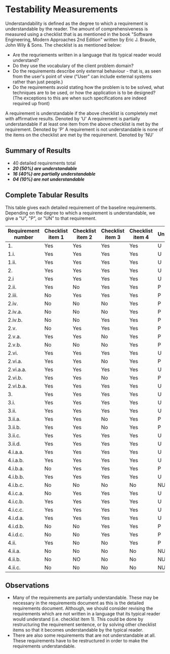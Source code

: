 # Testability Measurements

Understandability is defined as the degree to which a requirement is understandable by the reader. The amount of comprehensiveness is measured using a checklist that is as mentioned in the book "Software Engineering, Modern Approaches 2nd Edition" written by Eric J. Braude, John Wily & Sons. The checklist is as mentioned below:

* Are the requriements written in a language that its typical reader would understand?
* Do they use the vocabulary of the client problem domain?
* Do the requirements describe only external behaviour - that is, as seen from the user's point of view ("User" can include external systems rather than just people.)
* Do the requirements avoid stating how the problem is to be solved, what techniques are to be used, or how the application is to be designed? (The exceptions to this are when such specifications are indeed required up front)

A requirement is understandable if the above checklist is completely met with affirmative results. Denoted by 'U'
A requirement is partially understandable if at least one item from the above checklist is met by the requirement. Denoted by 'P'
A requirement is not understandable is none of the items on the checklist are met by the requirement. Denoted by 'NU'

## Summary of Results

* 40 detailed requirements total
* ***20 (50%) are understandable***
* ***16 (40%) are partially understandable***
* ***04 (10%) are not understandable***

## Complete Tabular Results

This table gives each detailed requirement of the baseline requirements. Depending on the degree to which a requirement is understandable, we give a "U", "P", or "UN" to that requirement.

Requirement number | Checklist item 1 | Checklist item 2 | Checklist item 3 | Checklist item 4 | Understandable?
--- | --- | --- | --- | --- | ---
1. | Yes | Yes | Yes | Yes | U
1.i. | Yes | Yes | Yes | Yes | U 
1.ii. | Yes | Yes | Yes | Yes | U
2. | Yes | Yes | Yes | Yes | U
2.i | Yes | Yes | Yes | Yes | U
2.ii. | Yes | No | Yes | Yes | P
2.iii. | No | Yes | Yes | Yes | P
2.iv. | No | No | No | Yes | P
2.iv.a. | No | No | No | Yes | P
2.iv.b. | No | No | Yes | Yes | P
2.v. | No | Yes | Yes | Yes | P
2.v.a. | Yes | Yes | No | Yes | P
2.v.b. | No | No | No | Yes | P
2.vi. | Yes | Yes | Yes | Yes | U
2.vi.a. | Yes | Yes | No | Yes | P
2.vi.a.a. | Yes | Yes | Yes | Yes | U
2.vi.b. | Yes | Yes | No | Yes | P
2.vi.b.a. | Yes | Yes | Yes | Yes | U
3. | Yes | Yes | Yes | Yes | U
3.i. | Yes | Yes | Yes | Yes | U
3.ii. | Yes | Yes | Yes | Yes | U
3.ii.a. | Yes | Yes | No | Yes | P
3.ii.b. | Yes | Yes | No | Yes | P
3.ii.c. | Yes | Yes | Yes | Yes | U
3.ii.d. | Yes | Yes | Yes | Yes | U
4.i.a.a. | Yes | Yes | Yes | Yes | U
4.i.a.b. | Yes | Yes | Yes | Yes | U
4.i.b.a. | No | Yes | Yes | Yes | P
4.i.b.b. | Yes | Yes | Yes | Yes | U
4.i.b.c. | No | No | No | No | NU
4.i.c.a. | No | Yes | Yes | Yes | U
4.i.c.b. | Yes | Yes | Yes | Yes | U
4.i.c.c. | Yes | Yes | Yes | Yes | U
4.i.d.a. | Yes | Yes | Yes | Yes | U
4.i.d.b. | No | No | Yes | Yes | P
4.i.d.c. | No | No | Yes | Yes | P
4.ii. | Yes | No | No | Yes | P
4.ii.a. | No | No | No | No | NU
4.ii.b. | No | NO | No | No | NU
4.ii.c. | No | No | No | No | NU


## Observations

* Many of the requirements are partially understandable. These may be necessary in the requirements document as this is the detailed requirements document. Although, we should consider revising the requirements which are not written in a language that its typical reader would understand (i.e. checklist item 1). This could be done by restructuring the requirement sentence, or by solving other checklist items so that it becomes understandable by the typical reader.
* There are also some requirements that are not understandable at all. These requirements have to be restructured in order to make the requirements understandable.
